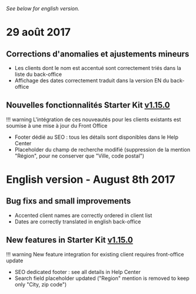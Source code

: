 *See below for english version.*

# 29 août 2017

## Corrections d'anomalies et ajustements mineurs

* Les clients dont le nom est accentué sont correctement triés dans la liste du back-office
* Affichage des dates correctement traduit dans la version EN du back-office

## Nouvelles fonctionnalités Starter Kit [v1.15.0](https://github.com/Leadformance/bridge-front-starter-kit/releases/tag/v1.15.0)

!!! warning
    L'intégration de ces nouveautés pour les clients existants est soumise à une mise à jour du Front Office

* Footer dédié au SEO : tous les détails sont disponibles dans le Help Center
* Placeholder du champ de recherche modifié (suppression de la mention "Région", pour ne conserver que "Ville, code postal")

# English version - August 8th 2017

## Bug fixs and small improvements

* Accented client names are correctly ordered in client list
* Dates are correctly translated in english back-office

## New features in Starter Kit [v1.15.0](https://github.com/Leadformance/bridge-front-starter-kit/releases/tag/v1.15.0)

!!! warning
    New feature integration for existing client requires front-office update
    
* SEO dedicated footer : see all details in Help Center
* Search field placeholder updated ("Region" mention is removed to keep only "City, zip code")
